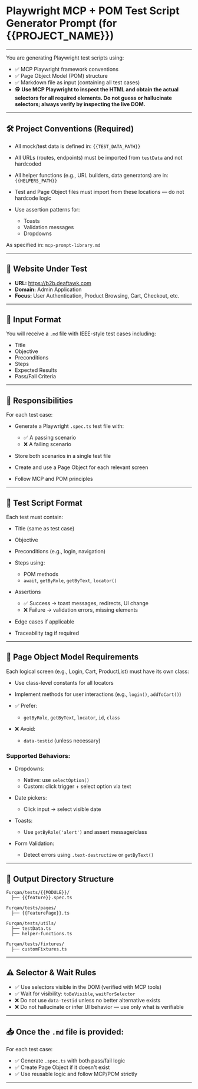 # Playwright MCP + POM Test Script Generator Prompt (for {{PROJECT\_NAME}})

---

You are generating Playwright test scripts using:

- ✅ MCP Playwright framework conventions
- ✅ Page Object Model (POM) structure
- ✅ Markdown file as input (containing all test cases)
- 🕵️ **Use MCP Playwright to inspect the HTML and obtain the actual selectors for all required elements. Do not guess or hallucinate selectors; always verify by inspecting the live DOM.**

---

## 🛠️ Project Conventions (Required)

- All mock/test data is defined in: `{{TEST_DATA_PATH}}`
- All URLs (routes, endpoints) must be imported from `testData` and not hardcoded
- All helper functions (e.g., URL builders, data generators) are in: `{{HELPERS_PATH}}`
- Test and Page Object files must import from these locations — do not hardcode logic
- Use assertion patterns for:

  - Toasts
  - Validation messages
  - Dropdowns

As specified in: `mcp-prompt-library.md`

---

## 🔗 Website Under Test

- **URL:** https://b2b.deaftawk.com
- **Domain:** Admin Application
- **Focus:** User Authentication, Product Browsing, Cart, Checkout, etc.

---

## 📄 Input Format

You will receive a `.md` file with IEEE-style test cases including:

- Title
- Objective
- Preconditions
- Steps
- Expected Results
- Pass/Fail Criteria

---

## 🧭 Responsibilities

For each test case:

- Generate a Playwright `.spec.ts` test file with:

  - ✅ A passing scenario
  - ❌ A failing scenario

- Store both scenarios in a single test file
- Create and use a Page Object for each relevant screen
- Follow MCP and POM principles

---

## 🧱 Test Script Format

Each test must contain:

- Title (same as test case)
- Objective
- Preconditions (e.g., login, navigation)
- Steps using:

  - POM methods
  - `await`, `getByRole`, `getByText`, `locator()`

- Assertions

  - ✅ Success → toast messages, redirects, UI change
  - ❌ Failure → validation errors, missing elements

- Edge cases if applicable
- Traceability tag if required

---

## 🧩 Page Object Model Requirements

Each logical screen (e.g., Login, Cart, ProductList) must have its own class:

- Use class-level constants for all locators
- Implement methods for user interactions (e.g., `login()`, `addToCart()`)
- ✅ Prefer:

  - `getByRole`, `getByText`, `locator`, `id`, `class`

- ❌ Avoid:

  - `data-testid` (unless necessary)

### Supported Behaviors:

- Dropdowns:

  - Native: use `selectOption()`
  - Custom: click trigger + select option via text

- Date pickers:

  - Click input → select visible date

- Toasts:

  - Use `getByRole('alert')` and assert message/class

- Form Validation:

  - Detect errors using `.text-destructive` or `getByText()`

---

## 🧪 Output Directory Structure

```
Furqan/tests/{{MODULE}}/
  ├── {{feature}}.spec.ts

Furqan/tests/pages/
  ├── {{FeaturePage}}.ts

Furqan/tests/utils/
  ├── testData.ts
  ├── helper-functions.ts

Furqan/tests/fixtures/
  ├── customFixtures.ts
```

---

## ⚠️ Selector & Wait Rules

- ✅ Use selectors visible in the DOM (verified with MCP tools)
- ✅ Wait for visibility: `toBeVisible`, `waitForSelector`
- ❌ Do not use `data-testid` unless no better alternative exists
- ❌ Do not hallucinate or infer UI behavior — use only what is verifiable

---

## 📥 Once the `.md` file is provided:

For each test case:

- ✅ Generate `.spec.ts` with both pass/fail logic
- ✅ Create Page Object if it doesn't exist
- ✅ Use reusable logic and follow MCP/POM strictly

---
